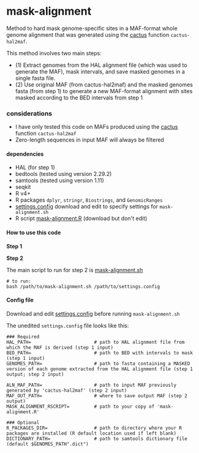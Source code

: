 # mask-alignment

Method to hard mask genome-specific sites in a MAF-format whole genome alignment that was generated using the [cactus](https://github.com/ComparativeGenomicsToolkit/cactus/blob/master/README.md) function `cactus-hal2maf`.

This method involves two main steps:
- (1) Extract genomes from the HAL alignment file (which was used to generate the MAF), mask intervals, and save masked genomes in a single fasta file.
- (2) Use original MAF (from cactus-hal2maf) and the masked genomes fasta (from step 1) to generate a new MAF-format alignment with sites masked according to the BED intervals from step 1


### considerations
- I have only tested this code on MAFs produced using the [cactus](https://github.com/ComparativeGenomicsToolkit/cactus/blob/master/README.md) function `cactus-hal2maf`
- Zero-length sequences in input MAF will always be filtered


#### dependencies
- HAL (for step 1)
- bedtools (tested using version 2.29.2)
- samtools (tested using version 1.11)
- seqkit 
- R v4+
- R packages `dplyr`, `stringr`, `Biostrings`, and `GenomicRanges`
- [settings.config](https://github.com/JeffWeinell/mask-alignment/blob/main/settings.config) download and edit to specify settings for `mask-alignment.sh`
- R script [mask-alignment.R](https://github.com/JeffWeinell/mask-alignment/blob/main/bin/mask-alignment.R) (download but don't edit)

#### How to use this code

**Step 1**




**Step 2**

The main script to run for step 2 is [mask-alignment.sh](https://github.com/JeffWeinell/mask-alignment/blob/main/bin/mask-alignment.sh)

```
# to run:
bash /path/to/mask-alignment.sh /path/to/settings.config
```

#### Config file

Download and edit [settings.config](https://github.com/JeffWeinell/mask-alignment/blob/main/settings.config) before running `mask-alignment.sh`

The unedited `settings.config` file looks like this:

```
### Required
HAL_PATH=                       # path to HAL alignment file from which the MAF is derived (step 1 input)
BED_PATH=                       # path to BED with intervals to mask (step 1 input)
GENOMES_PATH=                   # path to fasta containing a MASKED version of each genome extracted from the HAL alignment file (step 1 output; step 2 input)

ALN_MAF_PATH=                   # path to input MAF previously generated by 'cactus-hal2maf' (step 2 input)
MAF_OUT_PATH=                   # where to save output MAF (step 2 output)
MASK_ALIGNMENT_RSCRIPT=         # path to your copy of 'mask-alignment.R'

### Optional
R_PACKAGES_DIR=                 # path to directory where your R packages are installed (R default location used if left blank)
DICTIONARY_PATH=                # path to samtools dictionary file (default $GENOMES_PATH".dict")
```








